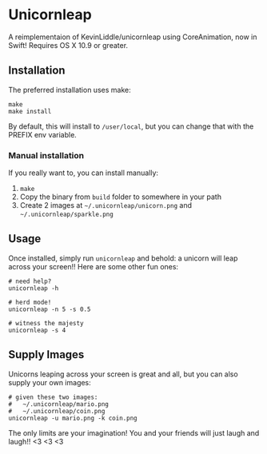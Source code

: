 # Unicornleap

A reimplementaion of KevinLiddle/unicornleap using CoreAnimation, now in Swift!
Requires OS X 10.9 or greater.

## Installation

The preferred installation uses make:

```
make
make install
```

By default, this will install to `/user/local`, but you can change that with the
PREFIX env variable.

### Manual installation

If you really want to, you can install manually:

1. `make`
2.  Copy the binary from `build` folder to somewhere in your path
3.  Create 2 images at `~/.unicornleap/unicorn.png` and `~/.unicornleap/sparkle.png`

## Usage

Once installed, simply run `unicornleap` and behold: a unicorn will leap across
your screen!! Here are some other fun ones:

```
# need help?
unicornleap -h

# herd mode!
unicornleap -n 5 -s 0.5

# witness the majesty
unicornleap -s 4
```

## Supply Images

Unicorns leaping across your screen is great and all, but you can also supply
your own images:

```
# given these two images:
#   ~/.unicornleap/mario.png
#   ~/.unicornleap/coin.png
unicornleap -u mario.png -k coin.png
```

The only limits are your imagination! You and your friends will just laugh and
laugh!! <3 <3 <3
